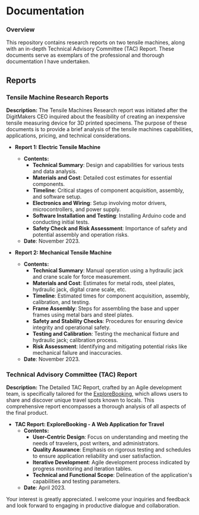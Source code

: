# Documentation

### Overview
This repository contains research reports on two tensile machines, along with an in-depth Technical Advisory Committee (TAC) Report. These documents serve as exemplars of the professional and thorough documentation I have undertaken.


## Reports 

### Tensile Machine Research Reports

**Description:** 
The Tensile Machines Research report was initiated after the DigitMakers CEO inquired about the feasibility of creating an inexpensive tensile measuring device for 3D printed specimens. The purpose of these documents is to provide a brief analysis of the tensile machines capabilities, applications, pricing, and technical considerations.

- **Report 1: Electric Tensile Machine**
  - **Contents:** 
    - **Technical Summary**: Design and capabilities for various tests and data analysis.
    - **Materials and Cost**: Detailed cost estimates for essential components.
    - **Timeline**: Critical stages of component acquisition, assembly, and software setup.
    - **Electronics and Wiring**: Setup involving motor drivers, microcontrollers, and power supply.
    - **Software Installation and Testing**: Installing Arduino code and conducting initial tests.
    - **Safety Check and Risk Assessment**: Importance of safety and potential assembly and operation risks.
  - **Date**: November 2023.

- **Report 2: Mechanical Tensile Machine**
  - **Contents:** 
    - **Technical Summary**: Manual operation using a hydraulic jack and crane scale for force measurement.
    - **Materials and Cost**: Estimates for metal rods, steel plates, hydraulic jack, digital crane scale, etc.
    - **Timeline**: Estimated times for component acquisition, assembly, calibration, and testing.
    - **Frame Assembly**: Steps for assembling the base and upper frames using metal bars and steel plates.
    - **Safety and Stability Checks**: Procedures for ensuring device integrity and operational safety.
    - **Testing and Calibration**: Testing the mechanical fixture and hydraulic jack; calibration process.
    - **Risk Assessment**: Identifying and mitigating potential risks like mechanical failure and inaccuracies.
  - **Date**: November 2023.

### Technical Advisory Committee (TAC) Report

**Description:**
The Detailed TAC Report, crafted by an Agile development team, is specifically tailored for the [ExploreBooking](https://github.com/EgorShab/software/tree/main/ExploreBooking "ExploreBooking repository"), which allows users to share and discover unique travel spots known to locals. This comprehensive report encompasses a thorough analysis of all aspects of the final product.

- **TAC Report: ExploreBooking - A Web Application for Travel**
  - **Contents:** 
    - **User-Centric Design**: Focus on understanding and meeting the needs of travelers, post writers, and administrators.
    - **Quality Assurance**: Emphasis on rigorous testing and schedules to ensure application reliability and user satisfaction.
    - **Iterative Development**: Agile development process indicated by progress monitoring and iteration tables.
    - **Technical and Functional Scope**: Delineation of the application's capabilities and testing parameters.
  - **Date**: April 2023.


Your interest is greatly appreciated. I welcome your inquiries and feedback and look forward to engaging in productive dialogue and collaboration.
